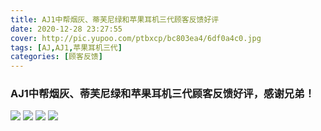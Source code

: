 ```yaml
---
title: AJ1中帮烟灰、蒂芙尼绿和苹果耳机三代顾客反馈好评
date: 2020-12-28 23:27:55
cover: http://pic.yupoo.com/ptbxcp/bc803ea4/6df0a4c0.jpg
tags: [AJ,AJ1,苹果耳机三代]
categories: [顾客反馈]
---
```


###  AJ1中帮烟灰、蒂芙尼绿和苹果耳机三代顾客反馈好评，感谢兄弟！
![](http://pic.yupoo.com/ptbxcp/9ddc73ef/5fff3d32.jpg)
![](http://pic.yupoo.com/ptbxcp/0cd29d65/c32079db.jpg)
![](http://pic.yupoo.com/ptbxcp/a59f973d/b6596ea0.jpg)
![](http://pic.yupoo.com/ptbxcp/bc803ea4/6df0a4c0.jpg)
